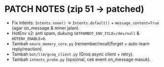 # PATCH NOTES (zip 51 -> patched)
- Fix intents: `Intents.none()` -> `Intents.default()` + `message_content=True` (agar on_message & miner jalan).
- HotEnv v2: anti spam, dukung `SATPAMBOT_ENV_FILE=/dev/null` & `HOTENV_ENABLE=0`.
- Tambah `neuro_memory_core.py` (remember/recall/forget + auto-learn reply/reaction).
- Tambah `bot/llm/groq_client.py` (Groq async client + retry).
- Tambah `intents_probe.py` (opsional, cek event on_message masuk).